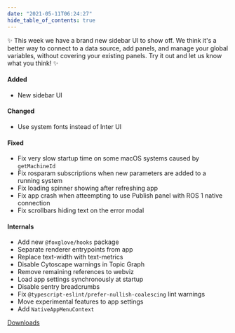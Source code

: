 ```yaml
---
date: "2021-05-11T06:24:27"
hide_table_of_contents: true
---
```

✨ This week we have a brand new sidebar UI to show off. We think it's a better way to connect to a data source, add panels, and manage your global variables, without covering your existing panels. Try it out and let us know what you think! ✨

#### Added

- New sidebar UI

#### Changed

- Use system fonts instead of Inter UI

#### Fixed

- Fix very slow startup time on some macOS systems caused by `getMachineId`
- Fix rosparam subscriptions when new parameters are added to a running system
- Fix loading spinner showing after refreshing app
- Fix app crash when atteempting to use Publish panel with ROS 1 native connection
- Fix scrollbars hiding text on the error modal

#### Internals

- Add new `@foxglove/hooks` package
- Separate renderer entrypoints from app
- Replace text-width with text-metrics
- Disable Cytoscape warnings in Topic Graph
- Remove remaining references to webviz
- Load app settings synchronously at startup
- Disable sentry breadcrumbs
- Fix `@typescript-eslint/prefer-nullish-coalescing` lint warnings
- Move experimental features to app settings
- Add `NativeAppMenuContext`




[Downloads](https://github.com/foxglove/studio/releases/tag/v0.8.0)
